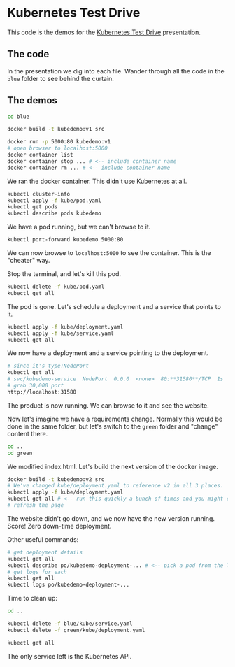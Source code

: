 Kubernetes Test Drive
=====================

This code is the demos for the [Kubernetes Test Drive](https://robrich.org/slides/kubernetes-test-drive/#/) presentation.

The code
--------

In the presentation we dig into each file.  Wander through all the code in the `blue` folder to see behind the curtain.

The demos
---------

```bash
cd blue

docker build -t kubedemo:v1 src

docker run -p 5000:80 kubedemo:v1
# open browser to localhost:5000
docker container list
docker container stop ... # <-- include container name
docker container rm ... # <-- include container name
```

We ran the docker container.  This didn't use Kubernetes at all.

```bash
kubectl cluster-info
kubectl apply -f kube/pod.yaml
kubectl get pods
kubectl describe pods kubedemo
```

We have a pod running, but we can't browse to it.

```bash
kubectl port-forward kubedemo 5000:80
```

We can now browse to `localhost:5000` to see the container.
This is the "cheater" way.

Stop the terminal, and let's kill this pod.

```bash
kubectl delete -f kube/pod.yaml
kubectl get all
```

The pod is gone. Let's schedule a deployment and a service that points to it.

```bash
kubectl apply -f kube/deployment.yaml
kubectl apply -f kube/service.yaml
kubectl get all
```

We now have a deployment and a service pointing to the deployment.

```bash
# since it's type:NodePort
kubectl get all
# svc/kubedemo-service  NodePort  0.0.0  <none>  80:**31580**/TCP  1s
# grab 30,000 port
http://localhost:31580
```

The product is now running.  We can browse to it and see the website.

Now let's imagine we have a requirements change.  Normally this would be done in the same folder, but let's switch to the `green` folder and "change" content there.

```bash
cd ..
cd green
```

We modified index.html.  Let's build the next version of the docker image.

```bash
docker build -t kubedemo:v2 src
# We've changed kube/deployment.yaml to reference v2 in all 3 places.
kubectl apply -f kube/deployment.yaml
kubectl get all # <-- run this quickly a bunch of times and you might catch the scale up
# refresh the page
```

The website didn't go down, and we now have the new version running.  Score!  Zero down-time deployment.

Other useful commands:

```bash
# get deployment details
kubectl get all
kubectl describe po/kubedemo-deployment-... # <-- pick a pod from the list above
# get logs for each
kubectl get all
kubectl logs po/kubedemo-deployment-...
```

Time to clean up:

```bash
cd ..

kubectl delete -f blue/kube/service.yaml
kubectl delete -f green/kube/deployment.yaml

kubectl get all
```

The only service left is the Kubernetes API.
